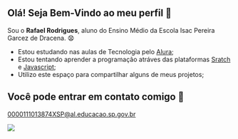 ## Olá! Seja Bem-Vindo ao meu perfil 👋
Sou o **Rafael Rodrigues**, aluno do Ensino Médio da Escola Isac Pereira Garcez de Dracena. 😧

- Estou estudando nas aulas de Tecnologia pelo [Alura](https://www.alura.com.br);
- Estou tentando aprender a programação atráves das plataformas [Sratch](https://scratch.mit.edu/) e [Javascript](https://editor.p5js.org/);
- Utilizo este espaço para compartilhar alguns de meus projetos;

## Você pode entrar em contato comigo 📧

0000111013874XSP@al.educacao.sp.gov.br

![](https://media.tenor.com/Sqxz1B5v_tgAAAAM/rogergudes-rg123.gif)
